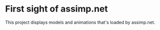 ﻿# First sight of assimp.net

This project displays models and animations that's loaded by assimp.net.

